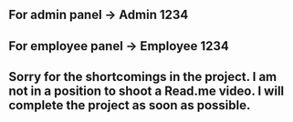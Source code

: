 ## For admin panel -> Admin 1234
## For employee panel -> Employee 1234

## Sorry for the shortcomings in the project. I am not in a position to shoot a Read.me video. I will complete the project as soon as possible.
